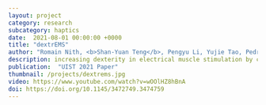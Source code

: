 ```yaml
---
layout: project
category: research
subcategory: haptics
date:  2021-08-01 00:00:00 +0000
title: "dextrEMS"
author: "Romain Nith, <b>Shan-Yuan Teng</b>, Pengyu Li, Yujie Tao, Pedro Lopes"
description: increasing dexterity in electrical muscle stimulation by combining it with brakes.
publication:  "UIST 2021 Paper"
thumbnail: /projects/dextrems.jpg
video: https://www.youtube.com/watch?v=wOOlHZ8hBnA
doi: https://doi.org/10.1145/3472749.3474759
---
```

